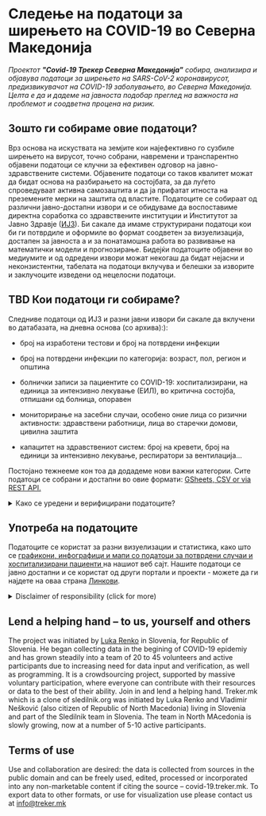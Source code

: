 # Следење на податоци за ширењето на COVID-19 во Северна Македонија 

*Проектот  **"Covid-19 Трекер Северна Македонија"** собира, анализира и објавува податоци за ширењето на SARS-CoV-2 коронавирусот, предизвикувачот на COVID-19 заболувањето, во Северна Македонија. Целта е да и дадеме на јавноста подобар преглед на важноста на проблемот и соодветна процена на ризик.*

## Зошто ги собираме овие податоци?

Врз основа на искуствата на земјите кои најефективно го сузбиле ширењето на вирусот, точно собрани, навремени и транспарентно објавени податоци се клучни за ефективен одговор на јавно-здравствените системи. Објавените податоци со таков квалитет можат да бидат основа на разбирањето на состојбата, за да луѓето спроведуваат активна самозаштита и да ја прифатат итноста на преземените мерки на заштита од властите. Податоците се собираат од различни јавно-достапни извори и се обидуваме да воспоставиме директна соработка со здравствените институции и Институтот за Јавно Здравје  ([ИЈЗ](https://www.iph.mk)). Би сакале да имаме структурирани податоци кои би ги потврдиле и оформиле во формат соодветен за визуелизација, достапен за јавноста а и за понатамошна работа во развивање на математички модели и прогнозирање. Бидејќи податоците објавени во медиумите и од одредени извори можат некогаш да бидат нејасни и неконзистентни, табелата на податоци вклучува и белешки за изворите и заклучоците изведени од нецелосни податоци.

## TBD Кои податоци ги собираме?

Следниве податоци од ИЈЗ и разни јавни извори би сакале да вклучени во датабазата, на дневна основа (со  архива):):

-   број на изработени тестови и број на потврдени инфекции

-   број на потврдени инфекции по категорија: возраст, пол, регион и општина

-   болнички записи за пациентите со COVID-19: хоспитализирани, на единица за интензивно лекување (ЕИЛ), во критична состојба, отпишани од болница, опоравен

-   мониторирање на засебни случаи, особено оние лица со ризични активности: здравствени работници, лица во старечки домови, цивилна заштита

-   капацитет на здравствениот систем: број на кревети, број на единици за интензивно лекување, респиратори за вентилација...

Постојано тежнееме кон тоа да додадеме нови важни категории. 
Сите податоци се собрани и достапни во овие формати: [GSheets, CSV or via REST API.](/mk/datasources)
    

<details>
  <summary>Како се уредени и верифицирани податоците? </summary>

Датабазата е ажурирана со податоци од ИЈЗ (по категорија). Податоците по региони и возрасни групи се понекогаш дополнително додадени и вкрстено проверени бидејќи овие податоци можно е да се сменат следствено на епидемиолошки истражувања. 

Општините се следени во  [TBD табела со општини](https://docs.google.com/spreadsheets/.
Жечбата ни е да стигнеме до оваква процедура на ажурирање на податоци за пациенти на болничка нега. Моментално зависна од достапот до податоците: 
    
-   Се следат сите болнички објави за COVID-19 преку целиот ден.

-   Бројот на хоспитализации се следи по: цели оддели, единици за интензивно лекување и пациенти во критична состојба.

-   Каде што е можно, се следи преминот од една во друга болничка состојба (прием/отпуст).

-   Каде не е можно да се следи, преминот од една во друга болничка состојба (прием/отпуст) се изведува по формула.

-   Сите извори и изведувања на заклучоци се анотирани како коментари во засебни ќелии (отворена можност за верификација).

-   Податоците се споредуваат со сумираните податоци за хоспитализирани пациенти и пациентите на интензивно лекување, објавувани дневно од TBD во TBD pm.


</details>

## Употреба на податоците

Податоците се користат за разни визуелизации и статистика, како што се [графикони, инфографици и мапи со податоци за потврдени случаи и хоспитализирани пациенти ](/mk/stats) на нашиот веб сајт. 
Нашите податоци се јавно достапни и се користат од други портали и проекти -  можете да ги најдете на оваа страна [Линкови](/mk/links).

<details>
  <summary>Disclaimer of responsibility (click for more)</summary>

**Please note: The information published on our site, including links to models and other sites to which we are not directly connected, is prepared with the utmost care, using available sources of data, knowledge, methodologies and technologies, in accordance with scientific standards. We believe that the visualizations and models can help explain the various factors behind the spread of the virus, including the impact of the safety measures taken and of possible future measures. Through this, we wish to emphasize that we all play an important role in this pandemic. Nonetheless, we cannot fully guarantee the accuracy, completeness or usefulness of the information on these sites, and we explicitly disclaim any responsibility for further interpretations and simulations which cite our visualizations as a source.*

</details>

## Lend a helping hand – to us, yourself and others

The project was initiated by [Luka Renko](https://twitter.com/LukaRenko) in Slovenia, for Republic of Slovenia. He began collecting data in the begining of COVID-19 epidemiy and has grown steadily into a team of 20 to 45 volunteers and active participants due to increasing need for data input and verification, as well as programming. It is a crowdsourcing project, supported by massive voluntary participation, where everyone can contribute with their resources or data to the best of their ability. Join in and lend a helping hand. Treker.mk which is a clone of sledilnik.org was initiated by Luka Renko and Vladimir Nešković (also citizen of Republic of North Macedonia) living in Slovenia and part of the Sledilnik team in Slovenia. 
The team in North MAcedonia is slowly growing, now at a number of 5-10 active participants.

## Terms of use

Use and collaboration are desired: the data is collected from sources in the public domain and can be freely used, edited, processed or incorporated into any non-marketable content if citing the source – covid-19.treker.mk.
To export data to other formats, or use for visualization use please contact us at info@treker.mk
